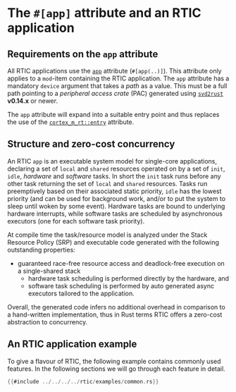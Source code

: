 # The `#[app]` attribute and an RTIC application

## Requirements on the `app` attribute

All RTIC applications use the [`app`] attribute (`#[app(..)]`). This attribute only applies to a `mod`-item containing the RTIC application. The `app` attribute has a mandatory `device` argument that takes a *path* as a value. This must be a full path pointing to a *peripheral access crate* (PAC) generated using [`svd2rust`] **v0.14.x** or newer.

The `app` attribute will expand into a suitable entry point and thus replaces the use of the [`cortex_m_rt::entry`] attribute.

[`app`]: ../../../api/rtic_macros/attr.app.html
[`svd2rust`]: https://crates.io/crates/svd2rust
[`cortex_m_rt::entry`]: https://docs.rs/cortex-m-rt-macros/latest/cortex_m_rt_macros/attr.entry.html

## Structure and zero-cost concurrency

An RTIC `app` is an executable system model for single-core applications, declaring a set of `local` and `shared` resources operated on by a set of `init`, `idle`, *hardware* and *software* tasks. In short the `init` task runs before any other task returning the set of `local` and `shared` resources. Tasks run preemptively based on their associated static priority, `idle` has the lowest priority (and can be used for background work, and/or to put the system to sleep until woken by some event). Hardware tasks are bound to underlying hardware interrupts, while software tasks are scheduled by asynchronous executors (one for each software task priority). 

At compile time the task/resource model is analyzed under the Stack Resource Policy (SRP) and executable code generated with the following outstanding properties:

- guaranteed race-free resource access and deadlock-free execution on a single-shared stack
  - hardware task scheduling is performed directly by the hardware, and
  - software task scheduling is performed by auto generated async executors tailored to the application.

Overall, the generated code infers no additional overhead in comparison to a hand-written implementation, thus in Rust terms RTIC offers a zero-cost abstraction to concurrency.

## An RTIC application example

To give a flavour of RTIC, the following example contains commonly used features.
In the following sections we will go through each feature in detail.

``` rust
{{#include ../../../../rtic/examples/common.rs}}
```
